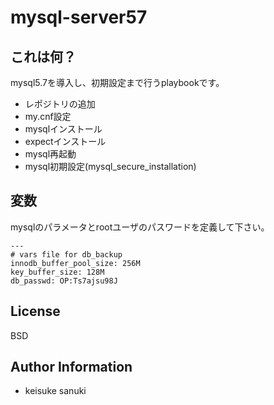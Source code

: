 mysql-server57
=========

## これは何？

mysql5.7を導入し、初期設定まで行うplaybookです。

- レポジトリの追加
- my.cnf設定
- mysqlインストール
- expectインストール
- mysql再起動
- mysql初期設定(mysql_secure_installation)

## 変数

mysqlのパラメータとrootユーザのパスワードを定義して下さい。

```
---
# vars file for db_backup
innodb_buffer_pool_size: 256M
key_buffer_size: 128M
db_passwd: OP:Ts7ajsu98J
```

License
-------

BSD

Author Information
------------------

- keisuke sanuki 
